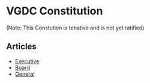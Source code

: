 # VGDC Constitution

(Note: This Constution is tenative and is not yet ratified)

## Articles

- [Executive](Executive.md)
- [Board](Board.md)
- [General](General.md)